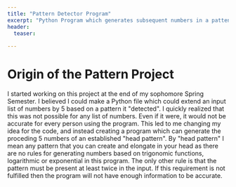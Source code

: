 ```yaml
---
title: "Pattern Detector Program"
excerpt: "Python Program which generates subsequent numbers in a pattenr"
header:
  teaser: 
   
---
```


# Origin of the Pattern Project

I started working on this project at the end of my sophomore Spring Semester. I believed I could make a Python file which could extend an input list of numbers by 5 based on a pattern it "detected". I quickly realized that this was not possible for any list of numbers. Even if it were, it would not be accurate for every person using the program. This led to me changing my idea for the code, and instead creating a program which can generate the proceding 5 numbers of an established "head pattern". By "head pattern" I mean any pattern that you can create and elongate in your head as there are no rules for generating numbers based on trigonomic functions, logarithmic or exponential in this program. The only other rule is that the pattern must be present at least twice in the input. If this requirement is not fulfilled then the program will not have enough information to be accurate.
